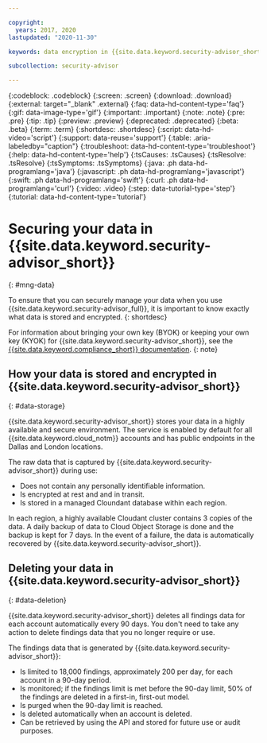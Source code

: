 ```yaml
---

copyright:
  years: 2017, 2020
lastupdated: "2020-11-30"

keywords: data encryption in {{site.data.keyword.security-advisor_short}}, data storage for {{site.data.keyword.security-advisor_short}}, personal data in {{site.data.keyword.security-advisor_short}}, data deletion for {{site.data.keyword.security-advisor_short}}, data in {{site.data.keyword.security-advisor_short}}, data security in {{site.data.keyword.security-advisor_short}}

subcollection: security-advisor

---
```


{:codeblock: .codeblock}
{:screen: .screen}
{:download: .download}
{:external: target="_blank" .external}
{:faq: data-hd-content-type='faq'}
{:gif: data-image-type='gif'}
{:important: .important}
{:note: .note}
{:pre: .pre}
{:tip: .tip}
{:preview: .preview}
{:deprecated: .deprecated}
{:beta: .beta}
{:term: .term}
{:shortdesc: .shortdesc}
{:script: data-hd-video='script'}
{:support: data-reuse='support'}
{:table: .aria-labeledby="caption"}
{:troubleshoot: data-hd-content-type='troubleshoot'}
{:help: data-hd-content-type='help'}
{:tsCauses: .tsCauses}
{:tsResolve: .tsResolve}
{:tsSymptoms: .tsSymptoms}
{:java: .ph data-hd-programlang='java'}
{:javascript: .ph data-hd-programlang='javascript'}
{:swift: .ph data-hd-programlang='swift'}
{:curl: .ph data-hd-programlang='curl'}
{:video: .video}
{:step: data-tutorial-type='step'}
{:tutorial: data-hd-content-type='tutorial'}



# Securing your data in {{site.data.keyword.security-advisor_short}}
{: #mng-data}

To ensure that you can securely manage your data when you use {{site.data.keyword.security-advisor_full}}, it is important to know exactly what data is stored and encrypted.
{: shortdesc}

For information about bringing your own key (BYOK) or keeping your own key (KYOK) for {{site.data.keyword.security-advisor_short}}, see the [{{site.data.keyword.compliance_short}} documentation](/docs/security-compliance?topic=security-compliance-data-storage).
{: note}

## How your data is stored and encrypted in {{site.data.keyword.security-advisor_short}}
{: #data-storage} 

{{site.data.keyword.security-advisor_short}} stores your data in a highly available and secure environment. The service is enabled by default for all {{site.data.keyword.cloud_notm}} accounts and has public endpoints in the Dallas and London locations.

The raw data that is captured by {{site.data.keyword.security-advisor_short}} during use: 

* Does not contain any personally identifiable information.
* Is encrypted at rest and and in transit.
* Is stored in a managed Cloundant database within each region. 

In each region, a highly available Cloudant cluster contains 3 copies of the data. A daily backup of data to Cloud Object Storage is done and the backup is kept for 7 days. In the event of a failure, the data is automatically recovered by {{site.data.keyword.security-advisor_short}}.

## Deleting your data in {{site.data.keyword.security-advisor_short}}
{: #data-deletion}

{{site.data.keyword.security-advisor_short}} deletes all findings data for each account automatically every 90 days. You don't need to take any action to delete findings data that you no longer require or use.

The findings data that is generated by {{site.data.keyword.security-advisor_short}}:

* Is limited to 18,000 findings, approximately 200 per day, for each account in a 90-day period.
* Is monitored; if the findings limit is met before the 90-day limit, 50% of the findings are deleted in a first-in, first-out model. 
* Is purged when the 90-day limit is reached.
* Is deleted automatically when an account is deleted.
* Can be retrieved by using the API and stored for future use or audit purposes.



